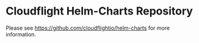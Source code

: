 # Cloudflight Helm-Charts Repository

Please see https://github.com/cloudflightio/helm-charts for more information.

